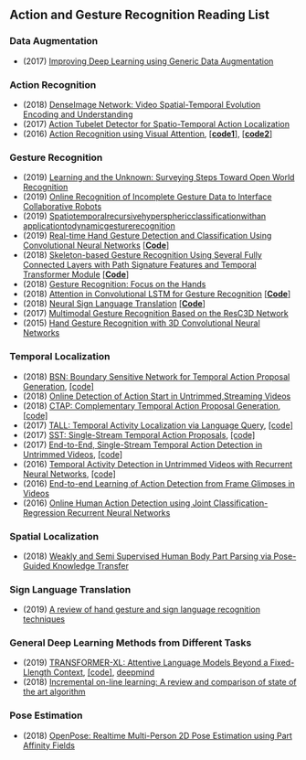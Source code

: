 ###
## Action and Gesture Recognition Reading List
### Data Augmentation
* (2017) [Improving Deep Learning using Generic Data Augmentation](https://arxiv.org/pdf/1708.06020.pdf)

### Action Recognition
* (2018) [DenseImage Network: Video Spatial-Temporal Evolution Encoding and Understanding](https://arxiv.org/pdf/1805.07550.pdf)
* (2017) [Action Tubelet Detector for Spatio-Temporal Action Localization](https://arxiv.org/pdf/1705.01861v3.pdf)
* (2016) [Action Recognition using Visual Attention](https://arxiv.org/pdf/1511.04119v3.pdf), [[**code1**]](https://github.com/gaoqianmiao/Summer-project), [[**code2**]](https://github.com/kracwarlock/action-recognition-visual-attention)

### Gesture Recognition
* (2019) [Learning and the Unknown: Surveying Steps Toward Open World Recognition](https://www.aaai.org/Papers/AAAI/2019/SMT-BoultT.39.pdf)
* (2019) [Online Recognition of Incomplete Gesture Data to Interface Collaborative Robots](https://ieeexplore.ieee.org/abstract/document/8614436)
* (2019) [Spatiotemporalrecursivehypersphericclassificationwithan applicationtodynamicgesturerecognition](https://reader.elsevier.com/reader/sd/pii/S0004370218307513?token=D321CFFC2F6546BB36B408D088332C8EC6C78D10BBBE086191E86C3ED30A84BD09EBDF5071F333AAE673E15F6B7555A3)
* (2019) [Real-time Hand Gesture Detection and Classification Using Convolutional Neural Networks](https://arxiv.org/pdf/1901.10323.pdf) [[**Code**]](https://github.com/ahmetgunduz/Real-time-GesRec)
* (2018) [Skeleton-based Gesture Recognition Using Several Fully Connected Layers with Path Signature Features and Temporal Transformer Module](https://arxiv.org/pdf/1811.07081v2.pdf) [[**Code**]](https://github.com/LiChenyang-Github/Temporal-Transformer-Module)
* (2018) [Gesture Recognition: Focus on the Hands](http://openaccess.thecvf.com/content_cvpr_2018/papers/Narayana_Gesture_Recognition_Focus_CVPR_2018_paper.pdf)
* (2018) [Attention in Convolutional LSTM for Gesture Recognition](https://papers.nips.cc/paper/7465-attention-in-convolutional-lstm-for-gesture-recognition.pdf) [[**Code**]](https://github.com/GuangmingZhu/AttentionConvLSTM)
* (2018) [Neural Sign Language Translation](http://openaccess.thecvf.com/content_cvpr_2018/papers/Camgoz_Neural_Sign_Language_CVPR_2018_paper.pdf) [[**Code**]](https://github.com/neccam/nslt)
* (2017) [Multimodal Gesture Recognition Based on the ResC3D Network](http://openaccess.thecvf.com/content_ICCV_2017_workshops/papers/w44/Miao_Multimodal_Gesture_Recognition_ICCV_2017_paper.pdf)
* (2015) [Hand Gesture Recognition with 3D Convolutional Neural Networks](https://research.nvidia.com/sites/default/files/pubs/2015-06_Hand-Gesture-Recognition/CVPRW2015-3DCNN.pdf)


### Temporal Localization
* (2018) [BSN: Boundary Sensitive Network for Temporal Action Proposal Generation](https://arxiv.org/pdf/1806.02964v3.pdf), [[code]](https://github.com/wzmsltw/BSN-boundary-sensitive-network)
* (2018) [Online Detection of Action Start in Untrimmed,Streaming Videos](http://openaccess.thecvf.com/content_ECCV_2018/papers/Zheng_Shou_Online_Detection_of_ECCV_2018_paper.pdf)
* (2018) [CTAP: Complementary Temporal Action Proposal Generation](https://arxiv.org/pdf/1807.04821.pdf), [[code]](https://github.com/jiyanggao/CTAP)
* (2017) [TALL: Temporal Activity Localization via Language Query](https://arxiv.org/pdf/1705.02101v2.pdf), [[code]](https://github.com/jiyanggao/TALL)
* (2017) [SST: Single-Stream Temporal Action Proposals](http://vision.stanford.edu/pdf/buch2017cvpr.pdf), [[code]](https://github.com/shyamal-b/sst/)
* (2017) [End-to-End, Single-Stream Temporal Action Detection in Untrimmed Videos](http://vision.stanford.edu/pdf/buch2017bmvc.pdf), [[code]](https://github.com/shyamal-b/ss-tad)
* (2016) [Temporal Activity Detection in Untrimmed Videos with Recurrent Neural Networks](https://arxiv.org/pdf/1608.08128v3.pdf), [[code]](https://github.com/imatge-upc/activitynet-2016-cvprw)
* (2016) [End-to-end Learning of Action Detection from Frame Glimpses in Videos](http://ai.stanford.edu/~syyeung/resources/YeuRusMorLiCvpr16.pdf)
* (2016) [Online Human Action Detection using Joint Classification-Regression Recurrent Neural Networks](https://arxiv.org/pdf/1604.05633.pdf)

### Spatial Localization
* (2018) [Weakly and Semi Supervised Human Body Part Parsing via Pose-Guided Knowledge Transfer](https://arxiv.org/pdf/1805.04310v1.pdf)

### Sign Language Translation
* (2019) [A review of hand gesture and sign language recognition techniques](https://link.springer.com/content/pdf/10.1007%2Fs13042-017-0705-5.pdf)

### General Deep Learning Methods from Different Tasks
* (2019) [TRANSFORMER-XL: Attentive Language Models Beyond a Fixed-Llength Context](https://arxiv.org/pdf/1901.02860.pdf), [[code]](https://github.com/kimiyoung/transformer-xl), [deepmind](https://ai.googleblog.com/2019/01/transformer-xl-unleashing-potential-of.html)
* (2018) [Incremental on-line learning: A review and comparison of state of the art algorithm](https://www.sciencedirect.com/science/article/pii/S0925231217315928)

### Pose Estimation
* (2018) [OpenPose: Realtime Multi-Person 2D Pose Estimation using Part Affinity Fields](https://arxiv.org/pdf/1812.08008.pdf)